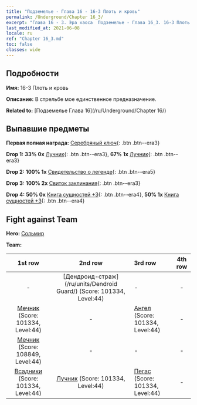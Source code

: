 ```yaml
---
title: "Подземелье - Глава 16 - 16-3 Плоть и кровь"
permalink: /Underground/Chapter 16_3/
excerpt: "Глава 16 - 3. Эра хаоса  Подземелье - Глава 16_3. 16-3 Плоть и кровь"
last_modified_at: 2021-06-08
locale: ru
ref: "Chapter 16_3.md"
toc: false
classes: wide
---
```


## Подробности

 **Имя:** 16-3 Плоть и кровь

 **Описание:** В стрельбе мое единственное предназначение.

 **Related to:** [Подземелье Глава 16](/ru/Underground/Chapter 16/)

## Выпавшие предметы

 **Первая полная награда:** [Серебряный ключ](/ItemsRU/con_693/){: .btn .btn--era3}

 **Drop 1:** **33% 0x** [Лучник](/ItemsRU/unt_191/){: .btn .btn--era3}, **67% 1x** [Лучник](/ItemsRU/unt_191/){: .btn .btn--era3}

 **Drop 2:** **100% 1x** [Свидетельство о легенде](/ItemsRU/mat_67/){: .btn .btn--era5}

 **Drop 3:** **100% 2x** [Свиток заклинания](/ItemsRU/con_694/){: .btn .btn--era3}

 **Drop 4:** **50% 0x** [Книга сущностей +3](/ItemsRU/mat_60/){: .btn .btn--era4}, **50% 1x** [Книга сущностей +3](/ItemsRU/mat_60/){: .btn .btn--era4}


## Fight against Team
 **Hero:** [Сольмир](/ru/heroes/Solmyr/)

 **Team:**


  | 1st row | 2nd row | 3rd row | 4th row |
  |:----:|:----:|:----|:----:|
  | - | [Дендроид-страж](/ru/units/Dendroid Guard/) (Score: 101334, Level:44)  | - | - |
  | [Мечник](/ru/units/Swordsman/) (Score: 101334, Level:44)  | - | [Ангел](/ru/units/Angel/) (Score: 101334, Level:44)  | - |
  | [Мечник](/ru/units/Swordsman/) (Score: 108849, Level:44)  | - | - | - |
  | [Всадники](/ru/units/Cavalier/) (Score: 101334, Level:44)  | [Лучник](/ru/units/Marksman/) (Score: 101334, Level:44)  | [Пегас](/ru/units/Pegasus/) (Score: 101334, Level:44)  | - |


